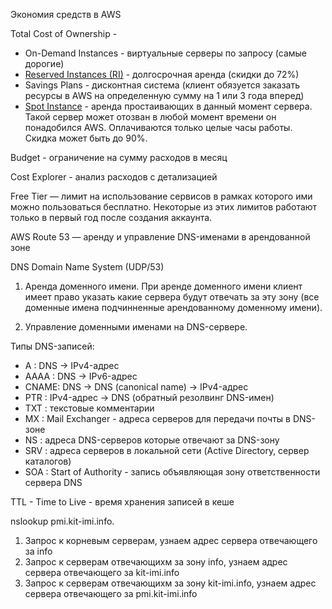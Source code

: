Экономия средств в AWS

Total Cost of Ownership - 

* On-Demand Instances - виртуальные серверы по запросу (самые дорогие)
* [Reserved Instances (RI)](https://aws.amazon.com/ru/ec2/pricing/reserved-instances/) - долгосрочная аренда (скидки до 72%)
* Savings Plans - дисконтная система (клиент обязуется заказать ресурсы в AWS
  на определенную сумму на 1 или 3 года вперед)
* [Spot Instance](https://aws.amazon.com/ru/ec2/spot/) - аренда простаивающих в данный момент сервера. Такой сервер может отозван в любой момент времени он понадобился AWS. Оплачиваются только целые часы работы. Скидка может быть до 90%.

Budget - ограничение на сумму расходов в месяц

Cost Explorer - анализ расходов с детализацией

Free Tier — лимит на использование сервисов в рамках которого ими можно пользоваться бесплатно. Некоторые из этих лимитов работают только в первый год после создания аккаунта.

AWS Route 53 — аренду и управление DNS-именами в арендованной зоне

DNS Domain Name System (UDP/53)

1. Аренда доменного имени. При аренде доменного имени клиент имеет право
   указать какие сервера будут отвечать за эту зону (все доменные имена
   подчинненные арендованному доменному имени).

2. Управление доменными именами на DNS-сервере.

Типы DNS-записей:

- A    : DNS -> IPv4-адрес
- AAAA : DNS -> IPv6-адрес
- CNAME: DNS -> DNS (canonical name) -> IPv4-адрес
- PTR  : IPv4-адрес -> DNS (обратный резолвинг DNS-имен)
- TXT  : текстовые комментарии
- MX   : Mail Exchanger - адреса серверов для передачи почты в DNS-зоне
- NS   : адреса DNS-серверов которые отвечают за DNS-зону
- SRV  : адреса серверов в локальной сети (Active Directory, сервер каталогов)
- SOA  : Start of Authority - запись объявляющая зону ответственности сервера DNS

TTL - Time to Live - время хранения записей в кеше


nslookup pmi.kit-imi.info.

1. Запрос к корневым серверам, узнаем адрес сервера отвечающего за info
2. Запрос к серверам отвечающихм за зону info, узнаем адрес сервера отвечающего
   за kit-imi.info
3. Запрос к серверам отвечающихм за зону kit-imi.info, узнаем адрес сервера
   отвечающего за pmi.kit-imi.info
